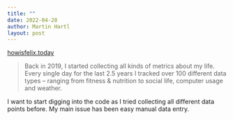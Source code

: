 ```yaml
---
title: ""
date: 2022-04-28
author: Martin Hartl
layout: post
---
```

[howisfelix.today](https://howisfelix.today/?)

> Back in 2019, I started collecting all kinds of metrics about my life. Every single day for the last 2.5 years I tracked over 100 different data types – ranging from fitness & nutrition to social life, computer usage and weather.

I want to start digging into the code as I tried collecting all different data points before. My main issue has been easy manual data entry.